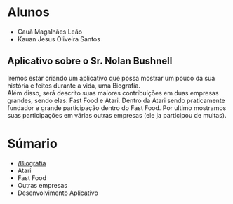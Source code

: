 # Alunos
- Cauã Magalhães Leão
- Kauan Jesus Oliveira Santos

## Aplicativo sobre o Sr. Nolan Bushnell
Iremos estar criando um aplicativo que possa mostrar um pouco da sua história e feitos durante a vida, uma Biografia.<br>
Além disso, será descrito suas maiores contribuições em duas empresas grandes, sendo elas: Fast Food e Atari. Dentro da Atari sendo praticamente fundador e grande participação dentro do Fast Food. Por ultimo mostramos suas participações em várias outras empresas (ele ja participou de muitas).

# Súmario
- <a href="https:/github.com/MrMagalhaes/Nolan-Bushnell/wiki/Biografia">/Biografia</a>
- Atari
- Fast Food
- Outras empresas
- Desenvolvimento Aplicativo
